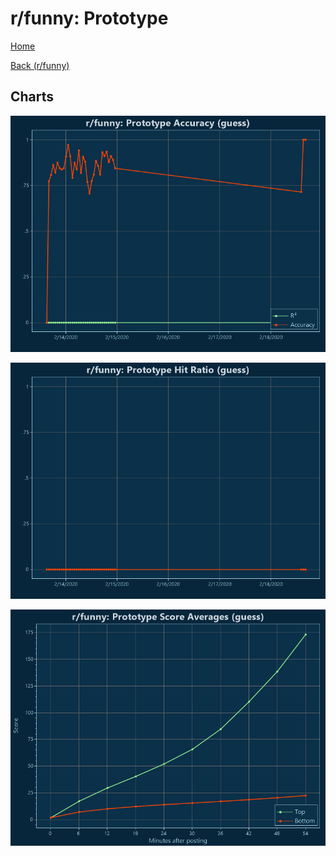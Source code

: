 # r/funny: Prototype

[Home](../../index.md)

[Back (r/funny)](../guess_funny.md)

## Charts

![r/funny R² (guess)](../../images/models/guess_funny_Prototype_Accuracy.png "r/funny R² (guess)")

![r/funny Hit Ratio (guess)](../../images/models/guess_funny_Prototype_HitRatio.png "r/funny Hit Ratio (guess)")

![r/funny Score Averages (guess)](../../images/models/guess_funny_Prototype_Scores.png "r/funny Score Averages (guess)")


